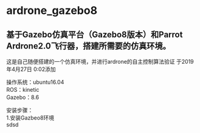 # ardrone_gazebo8
## 基于Gazebo仿真平台（Gazebo8版本）和Parrot Ardrone2.0飞行器，搭建所需要的仿真环境。  
  
这是自己随便搭建的一个仿真环境，并进行ardrone的自主控制算法验证 于2019年4月27日 0:02添加

操作系统：ubuntu16.04  
ROS：kinetic  
Gazebo：8.6

安装步骤：  
1.安装Gazbeo8环境  
    sdsd
